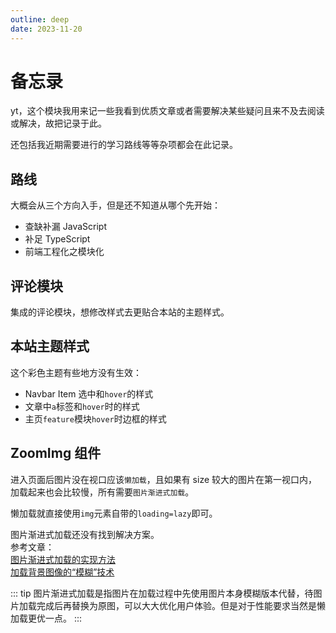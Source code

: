 ```yaml
---
outline: deep
date: 2023-11-20
---
```


# 备忘录

yt，这个模块我用来记一些我看到优质文章或者需要解决某些疑问且来不及去阅读或解决，故把记录于此。

还包括我近期需要进行的学习路线等等杂项都会在此记录。

## 路线

大概会从三个方向入手，但是还不知道从哪个先开始：

- 查缺补漏 JavaScript
- 补足 TypeScript
- 前端工程化之模块化

## 评论模块

集成的评论模块，想修改样式去更贴合本站的主题样式。

## 本站主题样式

这个彩色主题有些地方没有生效：

- Navbar Item 选中和`hover`的样式
- 文章中`a`标签和`hover`时的样式
- 主页`feature`模块`hover`时边框的样式

## ZoomImg 组件

进入页面后图片没在视口应该`懒加载`，且如果有 size 较大的图片在第一视口内，加载起来也会比较慢，所有需要`图片渐进式加载`。

懒加载就直接使用`img`元素自带的`loading=lazy`即可。

图片渐进式加载还没有找到解决方案。  
参考文章：  
[图片渐进式加载的实现方法](https://akarin.dev/2021/11/04/progressive-image-loading/)  
[加载背景图像的“模糊”技术](https://css-tricks.com/the-blur-up-technique-for-loading-background-images/)

::: tip
图片渐进式加载是指图片在加载过程中先使用图片本身模糊版本代替，待图片加载完成后再替换为原图，可以大大优化用户体验。但是对于性能要求当然是懒加载更优一点。
:::
